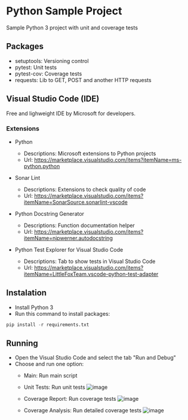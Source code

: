 # Python Sample Project
Sample Python 3 project with unit and coverage tests

## Packages
- setuptools: Versioning control
- pytest: Unit tests
- pytest-cov: Coverage tests
- requests: Lib to GET, POST and another HTTP requests

## Visual Studio Code (IDE)
Free and lighweight IDE by Microsoft for developers.

### Extensions

- Python
  - Descriptions: Microsoft extensions to Python projects
  - Url: https://marketplace.visualstudio.com/items?itemName=ms-python.python

- Sonar Lint
  - Descriptions: Extensions to check quality of code
  - Url: https://marketplace.visualstudio.com/items?itemName=SonarSource.sonarlint-vscode

- Python Docstring Generator
  - Descriptions: Function documentation helper
  - Url: https://marketplace.visualstudio.com/items?itemName=njpwerner.autodocstring

- Python Test Explorer for Visual Studio Code
  - Descriptions: Tab to show tests in Visual Studio Code
  - Url: https://marketplace.visualstudio.com/items?itemName=LittleFoxTeam.vscode-python-test-adapter
  
## Instalation
- Install Python 3
- Run this command to install packages:
``` python
pip install -r requirements.txt
```

## Running
- Open the Visual Studio Code and select the tab "Run and Debug"
- Choose and run one option:
  - Main: Run main script
  - Unit Tests: Run unit tests
  ![image](https://user-images.githubusercontent.com/4460324/112867245-101e2200-9091-11eb-96da-5608a187e8fd.png)

  - Coverage Report: Run coverage tests
  ![image](https://user-images.githubusercontent.com/4460324/112867036-d3eac180-9090-11eb-88d2-81bc618055be.png)

  - Coverage Analysis: Run detailed coverage tests
  ![image](https://user-images.githubusercontent.com/4460324/112867465-570c1780-9091-11eb-870d-354927e11526.png)

